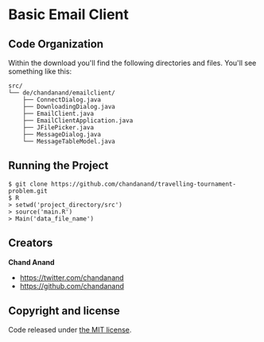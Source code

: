 # Basic Email Client




## Code Organization

Within the download you'll find the following directories and files. You'll see something like this:

```
src/
└── de/chandanand/emailclient/
    ├── ConnectDialog.java
    ├── DownloadingDialog.java
    ├── EmailClient.java
    ├── EmailClientApplication.java
    ├── JFilePicker.java
    ├── MessageDialog.java
    └── MessageTableModel.java
```


## Running the Project

```
$ git clone https://github.com/chandanand/travelling-tournament-problem.git
$ R
> setwd('project_directory/src')
> source('main.R')
> Main('data_file_name')
```

## Creators

**Chand Anand**

* <https://twitter.com/chandanand>
* <https://github.com/chandanand>


## Copyright and license

Code released under [the MIT license](https://github.com/chandanand/ttp_with_gwo/blob/master/LICENSE).
